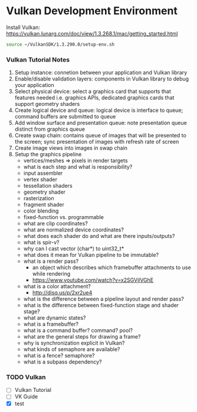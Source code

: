 # Vulkan Development Environment

Install Vulkan: https://vulkan.lunarg.com/doc/view/1.3.268.1/mac/getting_started.html

```bash
source ~/VulkanSDK/1.3.290.0/setup-env.sh
```

### Vulkan Tutorial Notes

1. Setup instance: connetion between your application and Vulkan library
2. Enable/disable validation layers: components in Vulkan library to debug your application
3. Select physical device: select a graphics card that supports that features needed i.e. graphics APIs, dedicated graphics cards that support geometry shaders
4. Create logical device and queue: logical device is interface to queue; command buffers are submitted to queue
5. Add window surface and presentation queue: note presentation queue distinct from graphics queue
6. Create swap chain: contains queue of images that will be presented to the screen; sync presentation of images with refresh rate of screen
7. Create image views into images in swap chain
8. Setup the graphics pipeline
    * vertices/meshes => pixels in render targets
    * what is each step and what is responsibility?
    * input assembler
    * vertex shader
    * tessellation shaders
    * geometry shader
    * rasterization
    * fragment shader
    * color blending
    * fixed-function vs. programmable
    * what are clip coordinates?
    * what are normalized device coordinates?
    * what does each shader do and what are there inputs/outputs?
    * what is spir-v?
    * why can I cast vector (char*) to uint32_t*
    * what does it mean for Vulkan pipeline to be immutable?
    * what is a render pass?
        * an object which describes which framebuffer attachments to use while rendering
        * https://www.youtube.com/watch?v=x2SGVjlVGhE
    * what is a color attachment?
        * http://disq.us/p/2xr2ue4
    * what is the difference between a pipeline layout and render pass?
    * what is the difference between fixed-function stage and shader stage?
    * what are dynamic states?
    * what is a framebuffer?
    * what is a command buffer? command? pool?
    * what are the general steps for drawing a frame?
    * why is synchronization explicit in Vulkan?
    * what kinds of semaphore are available?
    * what is a fence? semaphore?
    * what is a subpass dependency?

### TODO Vulkan

- [ ] Vulkan Tutorial
- [ ] VK Guide
- [x] test